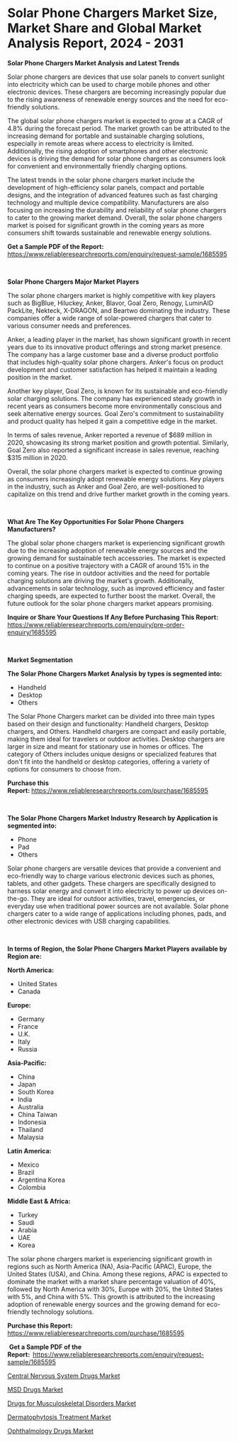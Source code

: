 <p><h1>Solar Phone Chargers Market Size, Market Share and Global Market Analysis Report, 2024 - 2031</h1></p><p><strong>Solar Phone Chargers Market Analysis and Latest Trends</strong></p>
<p><p>Solar phone chargers are devices that use solar panels to convert sunlight into electricity which can be used to charge mobile phones and other electronic devices. These chargers are becoming increasingly popular due to the rising awareness of renewable energy sources and the need for eco-friendly solutions.</p><p>The global solar phone chargers market is expected to grow at a CAGR of 4.8% during the forecast period. The market growth can be attributed to the increasing demand for portable and sustainable charging solutions, especially in remote areas where access to electricity is limited. Additionally, the rising adoption of smartphones and other electronic devices is driving the demand for solar phone chargers as consumers look for convenient and environmentally friendly charging options.</p><p>The latest trends in the solar phone chargers market include the development of high-efficiency solar panels, compact and portable designs, and the integration of advanced features such as fast charging technology and multiple device compatibility. Manufacturers are also focusing on increasing the durability and reliability of solar phone chargers to cater to the growing market demand. Overall, the solar phone chargers market is poised for significant growth in the coming years as more consumers shift towards sustainable and renewable energy solutions.</p></p>
<p><strong>Get a Sample PDF of the Report:&nbsp;</strong> <a href="https://www.reliableresearchreports.com/enquiry/request-sample/1685595">https://www.reliableresearchreports.com/enquiry/request-sample/1685595</a></p>
<p>&nbsp;</p>
<p><strong>Solar Phone Chargers Major Market Players</strong></p>
<p><p>The solar phone chargers market is highly competitive with key players such as BigBlue, Hiluckey, Anker, Blavor, Goal Zero, Renogy, LuminAID PackLite, Nekteck, X-DRAGON, and Beartwo dominating the industry. These companies offer a wide range of solar-powered chargers that cater to various consumer needs and preferences.</p><p>Anker, a leading player in the market, has shown significant growth in recent years due to its innovative product offerings and strong market presence. The company has a large customer base and a diverse product portfolio that includes high-quality solar phone chargers. Anker's focus on product development and customer satisfaction has helped it maintain a leading position in the market.</p><p>Another key player, Goal Zero, is known for its sustainable and eco-friendly solar charging solutions. The company has experienced steady growth in recent years as consumers become more environmentally conscious and seek alternative energy sources. Goal Zero's commitment to sustainability and product quality has helped it gain a competitive edge in the market.</p><p>In terms of sales revenue, Anker reported a revenue of $689 million in 2020, showcasing its strong market position and growth potential. Similarly, Goal Zero also reported a significant increase in sales revenue, reaching $315 million in 2020.</p><p>Overall, the solar phone chargers market is expected to continue growing as consumers increasingly adopt renewable energy solutions. Key players in the industry, such as Anker and Goal Zero, are well-positioned to capitalize on this trend and drive further market growth in the coming years.</p></p>
<p>&nbsp;</p>
<p><strong>What Are The Key Opportunities For Solar Phone Chargers Manufacturers?</strong></p>
<p><p>The global solar phone chargers market is experiencing significant growth due to the increasing adoption of renewable energy sources and the growing demand for sustainable tech accessories. The market is expected to continue on a positive trajectory with a CAGR of around 15% in the coming years. The rise in outdoor activities and the need for portable charging solutions are driving the market's growth. Additionally, advancements in solar technology, such as improved efficiency and faster charging speeds, are expected to further boost the market. Overall, the future outlook for the solar phone chargers market appears promising.</p></p>
<p><strong>Inquire or Share Your Questions If Any Before Purchasing This Report:</strong> <a href="https://www.reliableresearchreports.com/enquiry/pre-order-enquiry/1685595">https://www.reliableresearchreports.com/enquiry/pre-order-enquiry/1685595</a></p>
<p>&nbsp;</p>
<p><strong>Market Segmentation</strong></p>
<p><strong>The Solar Phone Chargers Market Analysis by types is segmented into:</strong></p>
<p><ul><li>Handheld</li><li>Desktop</li><li>Others</li></ul></p>
<p><p>The Solar Phone Chargers market can be divided into three main types based on their design and functionality: Handheld chargers, Desktop chargers, and Others. Handheld chargers are compact and easily portable, making them ideal for travelers or outdoor activities. Desktop chargers are larger in size and meant for stationary use in homes or offices. The category of Others includes unique designs or specialized features that don't fit into the handheld or desktop categories, offering a variety of options for consumers to choose from.</p></p>
<p><strong>Purchase this Report:&nbsp;</strong><a href="https://www.reliableresearchreports.com/purchase/1685595">https://www.reliableresearchreports.com/purchase/1685595</a></p>
<p>&nbsp;</p>
<p><strong>The Solar Phone Chargers Market Industry Research by Application is segmented into:</strong></p>
<p><ul><li>Phone</li><li>Pad</li><li>Others</li></ul></p>
<p><p>Solar phone chargers are versatile devices that provide a convenient and eco-friendly way to charge various electronic devices such as phones, tablets, and other gadgets. These chargers are specifically designed to harness solar energy and convert it into electricity to power up devices on-the-go. They are ideal for outdoor activities, travel, emergencies, or everyday use when traditional power sources are not available. Solar phone chargers cater to a wide range of applications including phones, pads, and other electronic devices with USB charging capabilities.</p></p>
<p>&nbsp;</p>
<p><strong>In terms of Region, the Solar Phone Chargers Market Players available by Region are:</strong></p>
<p>
    <p> <strong> North America: </strong>
        <ul>
            <li>United States</li>
            <li>Canada</li>
        </ul>
        </p> 
    <p> <strong> Europe: </strong>
        <ul>
            <li>Germany</li>
            <li>France</li>
            <li>U.K.</li>
            <li>Italy</li>
            <li>Russia</li>
        </ul>
        </p> 
    <p> <strong> Asia-Pacific: </strong>
        <ul>
            <li>China</li>
            <li>Japan</li>
            <li>South Korea</li>
            <li>India</li>
            <li>Australia</li>
            <li>China Taiwan</li>
            <li>Indonesia</li>
            <li>Thailand</li>
            <li>Malaysia</li>
        </ul>
        </p> 
    <p> <strong> Latin America: </strong>
        <ul>
            <li>Mexico</li>
            <li>Brazil</li>
            <li>Argentina Korea</li>
            <li>Colombia</li>
        </ul>
        </p> 
    <p> <strong> Middle East & Africa: </strong>
        <ul>
            <li>Turkey</li>
            <li>Saudi</li>
            <li>Arabia</li>
            <li>UAE</li>
            <li>Korea</li>
        </ul>
    </p>
    </p>
<p><p>The solar phone chargers market is experiencing significant growth in regions such as North America (NA), Asia-Pacific (APAC), Europe, the United States (USA), and China. Among these regions, APAC is expected to dominate the market with a market share percentage valuation of 40%, followed by North America with 30%, Europe with 20%, the United States with 5%, and China with 5%. This growth is attributed to the increasing adoption of renewable energy sources and the growing demand for eco-friendly technology solutions.</p></p>
<p><strong>Purchase this Report: </strong><a href="https://www.reliableresearchreports.com/purchase/1685595">https://www.reliableresearchreports.com/purchase/1685595</a></p>
<p>&nbsp;<strong>Get a Sample PDF of the Report:&nbsp;&nbsp;</strong><a href="https://www.reliableresearchreports.com/enquiry/request-sample/1685595">https://www.reliableresearchreports.com/enquiry/request-sample/1685595</a></p>
<p><strong></strong></p>
<p><p><a href="https://medium.com/@kimberlypowell578/central-nervous-system-drugs-market-trends-forecast-and-competitive-analysis-to-2031-42b5698b3453">Central Nervous System Drugs Market</a></p><p><a href="https://medium.com/@kimberlypowell578/msd-drugs-market-report-reveals-the-latest-trends-and-growth-opportunities-of-this-market-a88aa6ca3bd4">MSD Drugs Market</a></p><p><a href="https://medium.com/@kimberlypowell578/drugs-for-musculoskeletal-disorders-market-competitive-analysis-market-trends-and-forecast-to-78cb7219ae36">Drugs for Musculoskeletal Disorders Market</a></p><p><a href="https://medium.com/@mekhirenner/dermatophytosis-treatment-market-research-report-its-history-and-forecast-2024-to-2031-4d5d44777882">Dermatophytosis Treatment Market</a></p><p><a href="https://medium.com/@mekhirenner/ophthalmology-drugs-market-size-reveals-the-best-marketing-channels-in-global-industry-969143aed197">Ophthalmology Drugs Market</a></p></p>